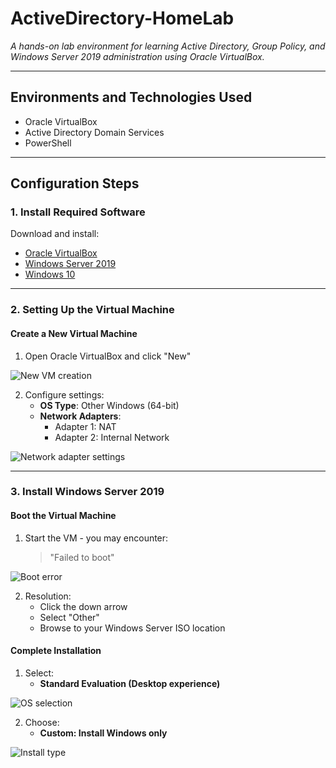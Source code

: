 # ActiveDirectory-HomeLab  
*A hands-on lab environment for learning Active Directory, Group Policy, and Windows Server 2019 administration using Oracle VirtualBox.*

---

## Environments and Technologies Used  
- Oracle VirtualBox  
- Active Directory Domain Services  
- PowerShell  

---

## Configuration Steps  

### 1. Install Required Software  
Download and install:  
- [Oracle VirtualBox](https://www.virtualbox.org/wiki/Downloads)  
- [Windows Server 2019](https://www.microsoft.com/en-us/evalcenter/download-windows-server-2019)  
- [Windows 10](https://www.microsoft.com/en-us/software-download/windows10)  

---

### 2. Setting Up the Virtual Machine  

#### Create a New Virtual Machine  
1. Open Oracle VirtualBox and click "New"  

![New VM creation](https://github.com/user-attachments/assets/cfd9724a-54e3-4d07-afe1-4dcc70e4d12c)  

2. Configure settings:  
   - **OS Type**: Other Windows (64-bit)  
   - **Network Adapters**:  
     - Adapter 1: NAT  
     - Adapter 2: Internal Network  

![Network adapter settings](https://github.com/user-attachments/assets/ff45fe68-31ed-4dd5-a510-304870e799e2)  

---

### 3. Install Windows Server 2019  

#### Boot the Virtual Machine  
1. Start the VM - you may encounter:  
   > "Failed to boot"  

![Boot error](https://github.com/user-attachments/assets/8045fbaf-604f-4bab-b6d5-ccdf3128d12e)  

2. Resolution:  
   - Click the down arrow  
   - Select "Other"  
   - Browse to your Windows Server ISO location  

#### Complete Installation  
1. Select:  
   - **Standard Evaluation (Desktop experience)**  

![OS selection](https://github.com/user-attachments/assets/e16b4e4a-5793-4cf9-9512-02772910b758)  

2. Choose:  
   - **Custom: Install Windows only**  

![Install type](https://github.com/user-attachments/assets/8ecc9202-a063-4d78-86c9-c3c36d8f3ff1)  
